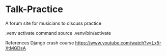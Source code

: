 # Talk-Practice
 A forum site for musicians to discuss practice

.venv activate command
source .venv/bin/activate

References
Django crash course
https://www.youtube.com/watch?v=Lx5-XtMGDsA